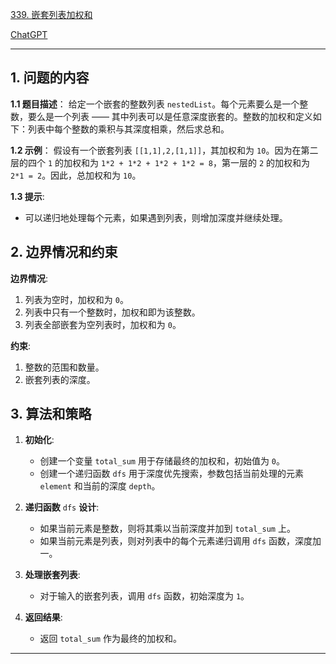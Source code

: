 [339. 嵌套列表加权和](https://leetcode.cn/problems/nested-list-weight-sum)

[ChatGPT](https://chat.openai.com/share/02b9537b-1685-4614-be94-3f86b96bad0b)

---

## 1. 问题的内容
**1.1 题目描述**：
给定一个嵌套的整数列表 `nestedList`。每个元素要么是一个整数，要么是一个列表 —— 其中列表可以是任意深度嵌套的。整数的加权和定义如下：列表中每个整数的乘积与其深度相乘，然后求总和。

**1.2 示例**：
假设有一个嵌套列表 `[[1,1],2,[1,1]]`，其加权和为 `10`。因为在第二层的四个 `1` 的加权和为 `1*2 + 1*2 + 1*2 + 1*2 = 8`，第一层的 `2` 的加权和为 `2*1 = 2`。因此，总加权和为 `10`。

**1.3 提示**:
- 可以递归地处理每个元素，如果遇到列表，则增加深度并继续处理。

## 2. 边界情况和约束
**边界情况**:
1. 列表为空时，加权和为 `0`。
2. 列表中只有一个整数时，加权和即为该整数。
3. 列表全部嵌套为空列表时，加权和为 `0`。

**约束**:
1. 整数的范围和数量。
2. 嵌套列表的深度。

## 3. 算法和策略
1. **初始化**:
   - 创建一个变量 `total_sum` 用于存储最终的加权和，初始值为 `0`。
   - 创建一个递归函数 `dfs` 用于深度优先搜索，参数包括当前处理的元素 `element` 和当前的深度 `depth`。

2. **递归函数** `dfs` **设计**:
   - 如果当前元素是整数，则将其乘以当前深度并加到 `total_sum` 上。
   - 如果当前元素是列表，则对列表中的每个元素递归调用 `dfs` 函数，深度加一。

3. **处理嵌套列表**:
   - 对于输入的嵌套列表，调用 `dfs` 函数，初始深度为 `1`。

4. **返回结果**:
   - 返回 `total_sum` 作为最终的加权和。

---